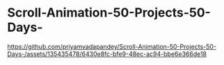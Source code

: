# Scroll-Animation-50-Projects-50-Days-

https://github.com/priyamvadapandey/Scroll-Animation-50-Projects-50-Days-/assets/135435478/6430e8fc-bfe9-48ec-ac94-bbe6e366de18
